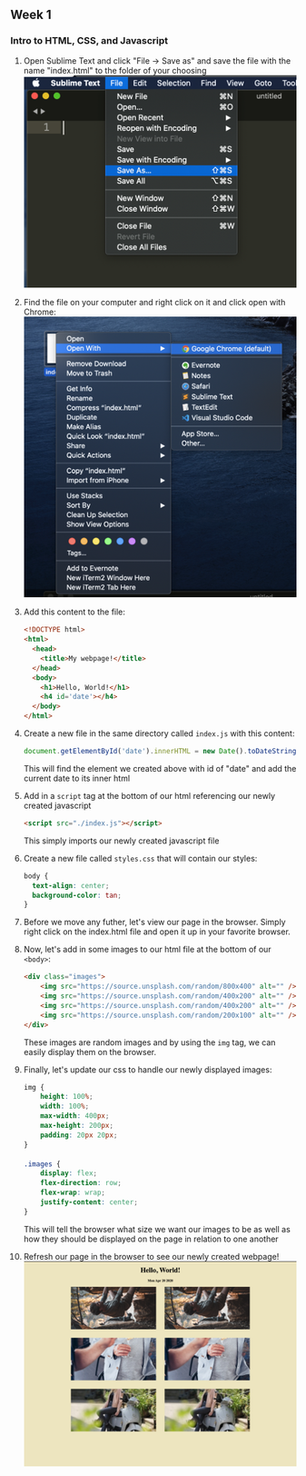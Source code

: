 ## Week 1
### Intro to HTML, CSS, and Javascript

1. Open Sublime Text and click "File -> Save as" and 
save the file with the name "index.html" to the folder of your choosing
    ![Save as](./saveas.png)

2. Find the file on your computer and right click on it and click open with Chrome:
    ![Save as](./openwith.png)

3. Add this content to the file:
    ```html
    <!DOCTYPE html>
    <html>
      <head>
        <title>My webpage!</title>
      </head>
      <body>
        <h1>Hello, World!</h1>
        <h4 id='date'></h4>
      </body>
    </html>
    ```
4. Create a new file in the same directory called `index.js` with this content:
    ```javascript
    document.getElementById('date').innerHTML = new Date().toDateString();
    ```
   This will find the element we created above with id of "date" and add the current date to its inner html
5. Add in a `script` tag at the bottom of our html referencing our newly created javascript
    ```html
    <script src="./index.js"></script>
    ``` 
   This simply imports our newly created javascript file
6. Create a new file called `styles.css` that will contain our styles:
    ```css
    body {
      text-align: center;
      background-color: tan;
    }
    ```
7. Before we move any futher, let's view our page in the browser. 
   Simply right click on the index.html file and open it up in your favorite browser. 
8. Now, let's add in some images to our html file at the bottom of our `<body>`:
    ```html
    <div class="images">
        <img src="https://source.unsplash.com/random/800x400" alt="" />
        <img src="https://source.unsplash.com/random/400x200" alt="" />
        <img src="https://source.unsplash.com/random/400x200" alt="" />
        <img src="https://source.unsplash.com/random/200x100" alt="" />
    </div>
    ```
   These images are random images and by using the `img` tag, we can easily display them on the browser.
9. Finally, let's update our css to handle our newly displayed images:
    ```css
    img {
    	height: 100%;
    	width: 100%;
    	max-width: 400px;
    	max-height: 200px;
    	padding: 20px 20px;
    }
    
    .images {
    	display: flex;
    	flex-direction: row;
    	flex-wrap: wrap;
    	justify-content: center;
    }
    ```
   This will tell the browser what size we want our images to be as well as how they should be displayed on the page in relation to one another
7. Refresh our page in the browser to see our newly created webpage!
![Our Page](./final.png)
